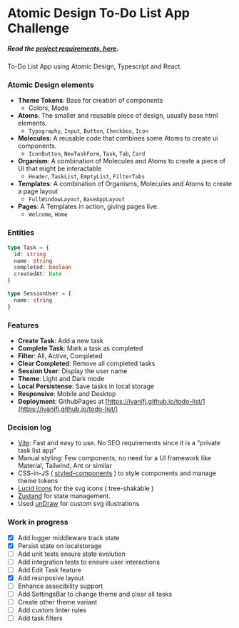 # Atomic Design To-Do List App Challenge

##### Read the [project requirements, here](requirements.md).
To-Do List App using Atomic Design, Typescript and React. 

### Atomic Design elements
- **Theme Tokens**: Base for creation of components
  - Colors, Mode
- **Atoms**: The smaller and reusable piece of design, usually base html elements.
  - `Typography`, `Input`, `Button`, `Checkbox`, `Icon`
- **Molecules**: A reusable code that combines some Atoms to create ui components.
  - `IconButton`, `NewTaskForm`, `Task`, `Tab`, `Card`
- **Organism**: A combination of Molecules and Atoms to create a piece of UI that might be interactable
  - `Header`, `TaskList`, `EmptyList`, `FilterTabs` 
- **Templates**: A combination of Organisms, Molecules and Atoms to create a page layout
  - `FullWindowLayout`, `BaseAppLayout`
- **Pages**: A Templates in action, giving pages live.
  - `Welcome`, `Home`

### Entities

```ts
type Task = {
  id: string
  name: string
  completed: boolean
  createdAt: Date
}

type SessionUser = {
  name: string
}
```

### Features
- **Create Task**: Add a new task
- **Complete Task**: Mark a task as completed
- **Filter**: All, Active, Completed
- **Clear Completed**: Remove all completed tasks
- **Session User**: Display the user name
- **Theme**: Light and Dark mode
- **Local Persistense**: Save tasks in local storage
- **Responsive**: Mobile and Desktop
- **Deployment**: GithubPages at [https://ivanifj.github.io/todo-list/](https://ivanifj.github.io/todo-list/)

### Decision log
- [Vite](https://vitejs.dev/): Fast and easy to use. No SEO requirements since it is a "private task list app"
- Manual styling: Few components, no need for a UI framework like Material, Tailwind, Ant or similar
- CSS-in-JS ( [styled-components](https://styled-components.com/) ) to style components and manage theme tokens
- [Lucid Icons](https://lucide.dev/) for the svg icons ( tree-shakable )
- [Zustand](https://github.com/pmndrs/zustand) for state management.
- Used [unDraw](https://undraw.co/illustrations) for custom svg illustrations

### Work in progress
- [x] Add logger middleware track state
- [x] Persist state on localstorage
- [ ] Add unit tests ensure state evolution
- [ ] Add integration tests to ensure user interactions
- [ ] Add Edit Task feature
- [x] Add resnposive layout
- [ ] Enhance assecibility support
- [ ] Add SettingsBar to change theme and clear all tasks
- [ ] Create other theme variant
- [ ] Add custom linter rules
- [ ] Add task filters
